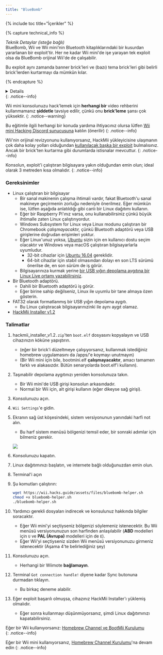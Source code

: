 ```yaml
---
title: "BlueBomb"
---
```


{% include toc title="İçerikler" %}

{% capture technical_info %}
<summary><em>Teknik Detaylar (isteğe bağlı)</em></summary>
BlueBomb, Wii ve Wii mini'nin Bluetooth kitaplıklarındaki bir kusurdan yararlanan bir exploit'tir. Her ne kadar Wii mini'de işe yarayan tek exploit olsa da BlueBomb orijinal Wii'de de çalışabilir.

Bu exploit aynı zamanda banner brick'leri ve (bazı) tema brick'leri gibi belirli brick'lerden kurtarmayı da mümkün kılar.

{% endcapture %}
<details>{{ technical_info | markdownify }}</details>
{: .notice--info}

Wii mini konsolunuzu hack'lemek için **herhangi bir** video rehberini kullanmamanız **şiddetle** tavsiye edilir, çünkü onu **brick'leme** şansı çok yüksektir.
{: .notice--warning}

Bu eğitimle ilgili herhangi bir konuda yardıma ihtiyacınız olursa lütfen [Wii mini Hacking Discord sunucusuna](https://discord.gg/6ryxnkS) katılın (önerilir)
{: .notice--info}

Wii'nin orijinal revizyonunu kullanıyorsanız, HackMii yükleyicisine ulaşmanın çok daha kolay yolları olduğundan [kullanılacak başka bir exploit](get-started) bulmalısınız. Ancak bir brick'ten kurtarma gibi durumlarda istisnalar mevcuttur.
{: .notice--info}

Konsolun, exploit'i çalıştıran bilgisayara yakın olduğundan emin olun; ideal olarak 3 metreden kısa olmalıdır.
{: .notice--info}

### Gereksinimler

* Linux çalıştıran bir bilgisayar
    * Bir sanal makinenin çalışma ihtimali vardır, fakat Bluetooth'u sanal makineye geçirmenin zorluğu nedeniyle önerilmez. Eğer mümkün ise, lütfen aşağıda anlatıldığı gibi canlı bir Linux dağıtımı kullanın.
    * Eğer bir Raspberry Pi'ınız varsa, onu kullanabilirsiniz çünkü büyük ihtimalle zaten Linux çalıştırıyordur.
    * Windows Subsystem for Linux veya Linux modunu çalıştıran bir Chromebook *çalışmayacaktır,* çünkü Bluetooth adaptörü veya USB girişlerine doğrudan erişimleri yoktur.
    * Eğer Linux'unuz yoksa, [Ubuntu](https://ubuntu.com/download/desktop) sizin için en kullanıcı dostu seçim olacaktır ve Windows veya macOS çalıştıran bilgisayarlarla uyumludur.
        * 32-bit cihazlar için [Ubuntu 16.04](http://releases.ubuntu.com/16.04/) gereklidir.
        * 64-bit cihazlar için stabil olmasından dolayı en son LTS sürümü önerilse de, en son sürüm de iş görür.
    * Bilgisayarınıza kurmak yerine [bir USB yığın depolama aygıtına bir Linux Live ortamı yazabilirsiniz](https://ubuntu.com/tutorials/tutorial-create-a-usb-stick-on-windows#1-overview).
* Bir Bluetooth adaptörü.
    * Dahili bir Bluetooth adaptörü iş görür.
    * Eğer birine sahip değilseniz, Linux ile uyumlu bir tane almaya özen gösterin.
* FAT32 olarak formatlanmış bir USB yığın depolama aygıtı.
    * Bu Linux çalıştıracak bilgisayarınızinki ile aynı aygıt olamaz.
* [HackMii Installer v1.2](https://bootmii.org/download/)

### Talimatlar

1. hackmii_installer_v1.2`.zip`'ten `boot.elf` dosyasını kopyalayın ve USB cihazınızın köküne yapıştırın.
    + (eğer bir brick'i düzeltmeye çalışıyorsanız, kullanmak istediğiniz homebrew uygulamasını da /apps/'e koymayı unutmayın)
    + (Bir Wii mini için bile, bootmini.elf **çalışmayacaktır**, amacı tamamen farklı ve alakasızdır. Bütün senaryolarda boot.elf'i kullanın).
1. Taşınabilir depolama aygıtınızı yeniden konsolunuza takın.
    + Bir Wii mini'de USB girişi konsolun arkasındadır.
    + Normal bir Wii için, alt girişi kullanın (eğer dikeyse sağ girişi).
1. Konsolunuzu açın.
1. `Wii Settings`'e gidin.
1. Ekranın sağ üst köşesindeki, sistem versiyonunun yanındaki harfi not alın.
    + Bu harf sistem menüsü bölgenizi temsil eder, bir sonraki adımlar için bilmeniz gerekir.

    ![](/images/wii/SystemMenuVersion.png)

1. Konsolunuzu kapatın.
1. Linux dağıtımınızı başlatın, ve internete bağlı olduğunuzdan emin olun.
1. Terminal'i açın
1. Şu komutları çalıştırın:

    ```bash
    wget https://wii.hacks.guide/assets/files/bluebomb-helper.sh
    chmod +x bluebomb-helper.sh
    ./bluebomb-helper.sh
    ```

1. Yardımcı gerekli dosyaları indirecek ve konsulunuz hakkında bilgiler soracaktır.
    + Eğer Wii mini'yi seçtiyseniz bölgenizi söylemeniz istenecektir. Bu Wii menüsü versiyonunuzun son harfinden anlaşılabilir (**ABD** modelleri için `U` ve **PAL (Avrupa)** modelleri için de `E`).
    + Eğer Wii'yi seçtiyseniz sizden Wii menüsü versiyonunuzu girmeniz istenecektir (Aşama 4'te belirlediğiniz şey)
1. Konsolunuzu açın.
    + Herhangi bir Wiimote **bağlamayın**.
1. Terminal `Got connection handle!` diyene kadar Sync butonuna durmadan tıklayın.
    + Bu birkaç deneme alabilir.
1. Eğer exploit başarılı olmuşsa, cihazınız HackMii Installer'ı yüklemiş olmalıdır.
    + Eğer sonra kullanmayı düşünmüyorsanız, şimdi Linux dağıtımınızı kapatabilirsiniz.

Eğer bir Wii kullanıyorsanız: [Homebrew Channel ve BootMii Kurulumu](hbc)<br>
{: .notice--info}

Eğer bir Wii mini kullanıyorsanız, [Homebrew Channel Kurulumu](hbc-mini)'na devam edin
{: .notice--info}
